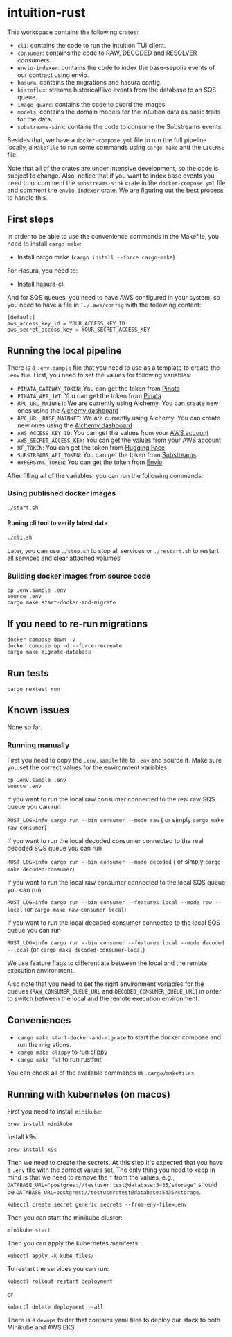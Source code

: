 # intuition-rust

This workspace contains the following crates:


* `cli`: contains the code to run the intuition TUI client.
* `consumer`: contains the code to RAW, DECODED and RESOLVER consumers.
* `envio-indexer`: contains the code to index the base-sepolia events of our contract using envio.
* `hasura`: contains the migrations and hasura config.
* `histoflux`: streams historical/live events from the database to an SQS queue.
* `image-guard`: contains the code to guard the images.
* `models`: contains the domain models for the intuition data as basic traits for the data.
* `substreams-sink`: contains the code to consume the Substreams events.


Besides that, we have a `docker-compose.yml` file to run the full pipeline locally, a `Makefile` to run some commands using `cargo make` and the `LICENSE` file.

Note that all of the crates are under intensive development, so the code is subject to change. Also, notice that if you want to index base events you need to 
uncomment the `substreams-sink` crate in the `docker-compose.yml` file and comment the `envio-indexer` crate. We are figuring out the best process to handle this.


## First steps

In order to be able to use the convenience commands in the Makefile, you need to install `cargo make`: 
* Install cargo make (`cargo install --force cargo-make`)

For Hasura, you need to:
* Install [hasura-cli](https://hasura.io/docs/2.0/hasura-cli/install-hasura-cli/)

And for SQS queues, you need to have AWS configured in your system, so you need to have a file in `˜./.aws/config` with the following content:

```
[default]
aws_access_key_id = YOUR_ACCESS_KEY_ID
aws_secret_access_key = YOUR_SECRET_ACCESS_KEY
```

## Running the local pipeline

There is a `.env.sample` file that you need to use as a template to create the `.env` file. First, you need to set the values for following variables:

* `PINATA_GATEWAY_TOKEN`: You can get the token from [Pinata](https://app.pinata.cloud/developers/gateway-settings)
* `PINATA_API_JWT`: You can get the token from [Pinata](https://app.pinata.cloud/developers/api-keys)
* `RPC_URL_MAINNET`: We are currently using Alchemy. You can create new ones using the [Alchemy dashboard](https://dashboard.alchemy.com/)
* `RPC_URL_BASE_MAINNET`: We are currently using Alchemy. You can create new ones using the [Alchemy dashboard](https://dashboard.alchemy.com/apps)
* `AWS_ACCESS_KEY_ID`: You can get the values from your [AWS account](https://us-east-1.console.aws.amazon.com/iam/home?region=us-east-1#/users)
* `AWS_SECRET_ACCESS_KEY`: You can get the values from your [AWS account](https://us-east-1.console.aws.amazon.com/iam/home?region=us-east-1#/users)
* `HF_TOKEN`: You can get the token from [Hugging Face](https://huggingface.co/settings/tokens)
* `SUBSTREAMS_API_TOKEN`: You can get the token from [Substreams](https://thegraph.market/auth/substreams-devenv)  
* `HYPERSYNC_TOKEN`: You can get the token from [Envio](https://envio.dev/app/api-tokens)

After filling all of the variables, you can run the following commands:

### Using published docker images

```
./start.sh
```

#### Runing cli tool to verify latest data

```
./cli.sh
```

Later, you can use `./stop.sh` to stop all services or `./restart.sh` to restart all services and clear attached volumes

### Building docker images from source code

```
cp .env.sample .env
source .env
cargo make start-docker-and-migrate

```

## If you need to re-run migrations

```
docker compose down -v
docker compose up -d --force-recreate
cargo make migrate-database
```

## Run tests

```
cargo nextest run
```

## Known issues

None so far.

### Running manually

First you need to copy the `.env.sample` file to `.env` and source it. Make sure you set the correct values for the environment variables.
```
cp .env.sample .env
source .env
```

If you want to run the local raw consumer connected to the real raw SQS queue you can run

`RUST_LOG=info cargo run --bin consumer --mode raw` ( or simply `cargo make raw-consumer`)

If you want to run the local decoded consumer connected to the real decoded SQS queue you can run

`RUST_LOG=info cargo run --bin consumer --mode decoded` ( or simply `cargo make decoded-consumer`)

If you want to run the local raw consumer connected to the local SQS queue you can run

`RUST_LOG=info cargo run --bin consumer --features local --mode raw --local` (or `cargo make raw-consumer-local`)

If you want to run the local decoded consumer connected to the local SQS queue you can run

`RUST_LOG=info cargo run --bin consumer --features local --mode decoded --local` (or `cargo make decoded-consumer-local`)

We use feature flags to differentiate between the local and the remote execution environment.

Also note that you need to set the right environment variables for the queues (`RAW_CONSUMER_QUEUE_URL` and `DECODED_CONSUMER_QUEUE_URL`) in order to switch between the local and the remote execution environment.

## Conveniences

* `cargo make start-docker-and-migrate` to start the docker compose and run the migrations.
* `cargo make clippy` to run clippy
* `cargo make fmt` to run rustfmt

You can check all of the available commands in `.cargo/makefiles`. 

## Running with kubernetes (on macos)

First you need to install `minikube`:

```
brew install minikube
```

Install k9s

```
brew install k9s
```

Then we need to create the secrets. At this step it's expected that you have a `.env` file with the correct values set. The only thing you need to keep in mind is that we need to remove the `"` from the values, e.g., `DATABASE_URL="postgres://testuser:test@database:5435/storage"` should be `DATABASE_URL=postgres://testuser:test@database:5435/storage`.

```
kubectl create secret generic secrets --from-env-file=.env
```

Then you can start the minikube cluster:

```
minikube start
```

Then you can apply the kubernetes manifests:

```
kubectl apply -k kube_files/
```

To restart the services you can run:

```
kubectl rollout restart deployment
```

or 

```
kubectl delete deployment --all 
```

There is a `devops` folder that contains yaml files to deploy our stack to both Minikube and AWS EKS.